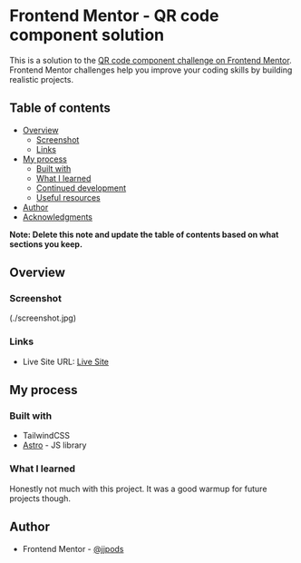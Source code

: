 # Frontend Mentor - QR code component solution

This is a solution to the [QR code component challenge on Frontend Mentor](https://www.frontendmentor.io/challenges/qr-code-component-iux_sIO_H). Frontend Mentor challenges help you improve your coding skills by building realistic projects. 

## Table of contents

- [Overview](#overview)
  - [Screenshot](#screenshot)
  - [Links](#links)
- [My process](#my-process)
  - [Built with](#built-with)
  - [What I learned](#what-i-learned)
  - [Continued development](#continued-development)
  - [Useful resources](#useful-resources)
- [Author](#author)
- [Acknowledgments](#acknowledgments)

**Note: Delete this note and update the table of contents based on what sections you keep.**

## Overview

### Screenshot

(./screenshot.jpg)

### Links
- Live Site URL: [Live Site](https://jjpods.github.io/QR-code-project)

## My process

### Built with

- TailwindCSS
- [Astro](https://astro.build/) - JS library

### What I learned

Honestly not much with this project. It was a good warmup for future projects though.

## Author

- Frontend Mentor - [@jjpods](https://www.frontendmentor.io/profile/jjpods)

